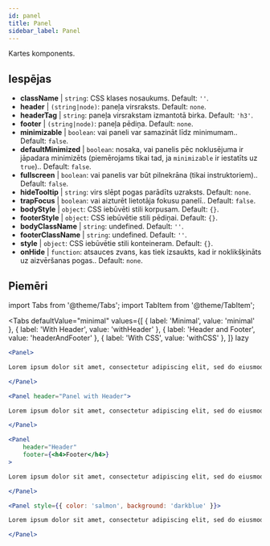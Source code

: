 ```yaml
---
id: panel 
title: Panel
sidebar_label: Panel
---
```


Kartes komponents.

## Iespējas

* __className__ | `string`: CSS klases nosaukums. Default: `''`.
* __header__ | `(string|node)`: paneļa virsraksts. Default: `none`.
* __headerTag__ | `string`: paneļa virsrakstam izmantotā birka. Default: `'h3'`.
* __footer__ | `(string|node)`: paneļa pēdiņa. Default: `none`.
* __minimizable__ | `boolean`: vai paneli var samazināt līdz minimumam.. Default: `false`.
* __defaultMinimized__ | `boolean`: nosaka, vai panelis pēc noklusējuma ir jāpadara minimizēts (piemērojams tikai tad, ja `minimizable` ir iestatīts uz `true`).. Default: `false`.
* __fullscreen__ | `boolean`: vai panelis var būt pilnekrāna (tikai instruktoriem).. Default: `false`.
* __hideTooltip__ | `string`: virs slēpt pogas parādīts uzraksts. Default: `none`.
* __trapFocus__ | `boolean`: vai aizturēt lietotāja fokusu panelī.. Default: `false`.
* __bodyStyle__ | `object`: CSS iebūvēti stili korpusam. Default: `{}`.
* __footerStyle__ | `object`: CSS iebūvētie stili pēdiņai. Default: `{}`.
* __bodyClassName__ | `string`: undefined. Default: `''`.
* __footerClassName__ | `string`: undefined. Default: `''`.
* __style__ | `object`: CSS iebūvētie stili konteineram. Default: `{}`.
* __onHide__ | `function`: atsauces zvans, kas tiek izsaukts, kad ir noklikšķināts uz aizvēršanas pogas.. Default: `none`.


## Piemēri

import Tabs from '@theme/Tabs';
import TabItem from '@theme/TabItem';

<Tabs
    defaultValue="minimal"
    values={[
        { label: 'Minimal', value: 'minimal' },
        { label: 'With Header', value: 'withHeader' },
        { label: 'Header and Footer', value: 'headerAndFooter' },
        { label: 'With CSS', value: 'withCSS' },
    ]}
    lazy
>

<TabItem value="minimal">

```jsx live
<Panel>

Lorem ipsum dolor sit amet, consectetur adipiscing elit, sed do eiusmod tempor incididunt ut labore et dolore magna aliqua. Ut enim ad minim veniam, quis nostrud exercitation ullamco laboris nisi ut aliquip ex ea commodo consequat. Duis aute irure dolor in reprehenderit in voluptate velit esse cillum dolore eu fugiat nulla pariatur. Excepteur sint occaecat cupidatat non proident, sunt in culpa qui officia deserunt mollit anim id est laborum.

</Panel>
```

</TabItem>

<TabItem value="withHeader">

```jsx live
<Panel header="Panel with Header">

Lorem ipsum dolor sit amet, consectetur adipiscing elit, sed do eiusmod tempor incididunt ut labore et dolore magna aliqua. Ut enim ad minim veniam, quis nostrud exercitation ullamco laboris nisi ut aliquip ex ea commodo consequat. Duis aute irure dolor in reprehenderit in voluptate velit esse cillum dolore eu fugiat nulla pariatur. Excepteur sint occaecat cupidatat non proident, sunt in culpa qui officia deserunt mollit anim id est laborum.

</Panel>
```

</TabItem>

<TabItem value="headerAndFooter">

```jsx live
<Panel 
    header="Header" 
    footer={<h4>Footer</h4>}
>

Lorem ipsum dolor sit amet, consectetur adipiscing elit, sed do eiusmod tempor incididunt ut labore et dolore magna aliqua. Ut enim ad minim veniam, quis nostrud exercitation ullamco laboris nisi ut aliquip ex ea commodo consequat. Duis aute irure dolor in reprehenderit in voluptate velit esse cillum dolore eu fugiat nulla pariatur. Excepteur sint occaecat cupidatat non proident, sunt in culpa qui officia deserunt mollit anim id est laborum.

</Panel>
```

</TabItem>

<TabItem value="withCSS">

```jsx live
<Panel style={{ color: 'salmon', background: 'darkblue' }}>

Lorem ipsum dolor sit amet, consectetur adipiscing elit, sed do eiusmod tempor incididunt ut labore et dolore magna aliqua. Ut enim ad minim veniam, quis nostrud exercitation ullamco laboris nisi ut aliquip ex ea commodo consequat. Duis aute irure dolor in reprehenderit in voluptate velit esse cillum dolore eu fugiat nulla pariatur. Excepteur sint occaecat cupidatat non proident, sunt in culpa qui officia deserunt mollit anim id est laborum.

</Panel>
```

</TabItem>

</Tabs>
